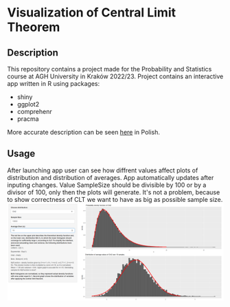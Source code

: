 # Visualization of Central Limit Theorem 
## Description
This repository contains a project made for the Probability and Statistics course at AGH University in Kraków 2022/23. Project contains an interactive app written in R using packages:
- shiny
- ggplot2
- comprehenr
- pracma

More accurate description can be seen [here](https://github.com/pawel002/Statistics-Project/blob/main/statistics.pdf) in Polish.

## Usage
After launching app user can see how diffrent values affect plots of distribution and distribution of averages. App automatically updates after inputing changes. Value SampleSize should be divisible by 100 or by a divisor of 100, only then the plots will generate. It's not a problem, because to show correctness of CLT we want to have as big as possible sample size.
![Interface](https://github.com/pawel002/Statistics-Project/blob/main/image.png)
